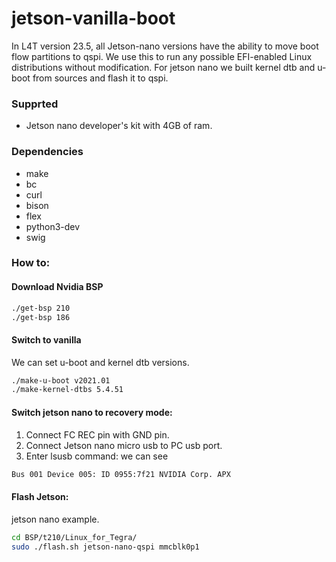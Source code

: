 # jetson-vanilla-boot

In L4T version 23.5, all Jetson-nano versions have the ability to move boot flow partitions to qspi. We use this to run any possible EFI-enabled Linux distributions without modification. For jetson nano we built kernel dtb and u-boot from sources and flash it to qspi.

### Supprted
* Jetson nano developer's kit with 4GB of ram.

### Dependencies

* make
* bc 
* curl 
* bison 
* flex 
* python3-dev 
* swig

### How to:

#### Download Nvidia BSP

```sh
./get-bsp 210
./get-bsp 186
```

#### Switch to vanilla
We can set u-boot and kernel dtb versions.
```sh
./make-u-boot v2021.01
./make-kernel-dtbs 5.4.51
```

#### Switch jetson nano to recovery mode:
1) Connect FC REC pin with GND pin.
2) Connect Jetson nano micro usb to PC usb port.
3) Enter lsusb command: we can see 
```sh
Bus 001 Device 005: ID 0955:7f21 NVIDIA Corp. APX
```
#### Flash Jetson:
jetson nano example.
```sh
cd BSP/t210/Linux_for_Tegra/
sudo ./flash.sh jetson-nano-qspi mmcblk0p1
```

